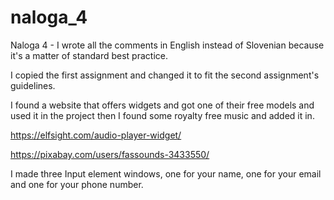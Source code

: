 # naloga_4
Naloga 4 - I wrote all the comments in English instead of Slovenian because it's a matter of standard best practice. 

I copied the first assignment and changed it to fit the second assignment's guidelines.

I found a website that offers widgets and got one of their free models and used it in the project then I found some royalty free music and added it in. 

https://elfsight.com/audio-player-widget/

https://pixabay.com/users/fassounds-3433550/

I made three Input element windows, one for your name, one for your email and one for your phone number.

